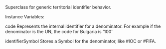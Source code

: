 Superclass for generic territorial identifier behavior.

Instance Variables:

code			<String>		Represents the internal identifier for a denominator. For example if the denominator is the UN, the code for Bulgaria is '100'

identifierSymbol	<Symbol>	Stores a Symbol for the denominator, like #IOC or #FIFA.
		
